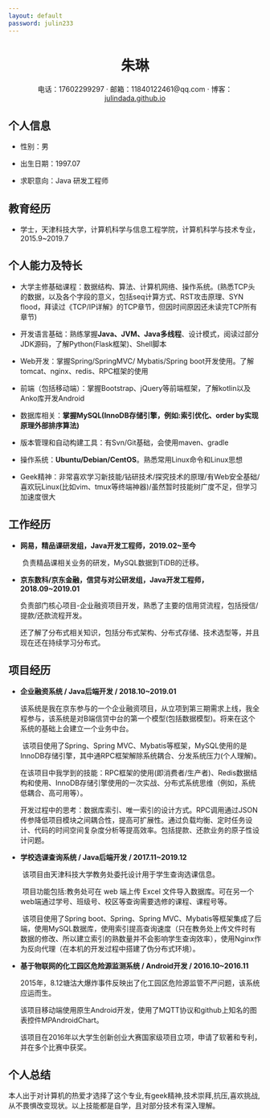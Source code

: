 ```yaml
---
layout: default
password: julin233
---
```


 <div align="center">
     <h1>朱琳</h1>
     <div>
     电话：17602299297&nbsp;·&nbsp;邮箱：11840122461@qq.com&nbsp;·&nbsp;博客：<a href="https://julindada.github.io/">julindada.github.io</a>
     </div>
 </div>



## 个人信息

 - 性别：男

 - 出生日期：1997.07

 - 求职意向：Java 研发工程师


## 教育经历

- 学士，天津科技大学，计算机科学与信息工程学院，计算机科学与技术专业，2015.9~2019.7


## 个人能力及特长

- 大学主修基础课程：数据结构、算法、计算机网络、操作系统。(熟悉TCP头的数据，以及各个字段的意义，包括seq计算方式、RST攻击原理、SYN flood，拜读过《TCP/IP详解》的TCP章节，但因时间原因还未读完TCP所有章节)

- 开发语言基础：熟练掌握**Java、JVM、Java多线程**、设计模式，阅读过部分JDK源码，了解Python(Flask框架)、Shell脚本

- Web开发：掌握Spring/SpringMVC/ Mybatis/Spring boot开发使用。了解tomcat、nginx、redis、RPC框架的使用

- 前端（包括移动端）：掌握Bootstrap、jQuery等前端框架，了解kotlin以及Anko库开发Android

- 数据库相关：**掌握MySQL(InnoDB存储引擎，例如:索引优化、order by实现原理外部排序算法)**

- 版本管理和自动构建工具：有Svn/Git基础，会使用maven、gradle

- 操作系统：**Ubuntu/Debian/CentOS**。熟悉常用Linux命令和Linux思想

- Geek精神：非常喜欢学习新技能/钻研技术/探究技术的原理/有Web安全基础/喜欢玩Linux(比如vim、tmux等终端神器)/虽然暂时技能树广度不足，但学习加速度很大 


## 工作经历

- **网易，精品课研发组，Java开发工程师，2019.02~至今**

  ​	负责精品课相关业务的研发，MySQL数据到TiDB的迁移。

- **京东数科/京东金融，信贷与对公研发组，Java开发工程师，2018.09~2019.01**

  ​	负责部门核心项目-企业融资项目开发，熟悉了主要的信用贷流程，包括授信/提款/还款流程开发。

  ​	还了解了分布式相关知识，包括分布式架构、分布式存储、技术选型等，并且现在还在持续学习分布式。


## 项目经历

- **企业融资系统	/	Java后端开发	/	2018.10~2019.01**

	​	该系统是我在京东参与的一个企业融资项目，从立项到第三期需求上线，我全程参与，该系统是对B端信贷中台的第一个模型(包括数据模型)。将来在这个系统的基础上会建立一个业务中台。
	
	​	该项目使用了Spring、Spring MVC、Mybatis等框架，MySQL使用的是InnoDB存储引擎，其中通RPC框架解除系统耦合、分发系统压力(个人理解)。
	
	​	在该项目中我学到的技能：RPC框架的使用(即消费者/生产者)、Redis数据结构和使用、InnoDB存储引擎使用的一次实战、分布式系统思维（例如，系统低耦合、高可用等）。
	
	​	开发过程中的思考：数据库索引、唯一索引的设计方式。RPC调用通过JSON传参降低项目模块之间耦合性，提高可扩展性。通过负载均衡、定时任务设计、代码的时间空间复杂度分析等提高效率。包括提款、还款业务的原子性设计问题。
	
- **学校选课查询系统	/	Java后端开发	/	2017.11~2019.12**
	
	​	该项目由天津科技大学教务处委托设计用于学生查询选课信息。
	
	​	项目功能包括:教务处可在 web 端上传 Excel 文件导入数据库。可在另一个web端通过学号、班级号、校区等查询需要选修的课程、课程号等。

	​	该项目使用了Spring boot、Spring、Spring MVC、Mybatis等框架集成了后端，使用MySQL数据库，使用索引提高查询速度（只在教务处上传文件时有数据的修改、所以建立索引的熟数量并不会影响学生查询效率），使用Nginx作为反向代理（在本机的开发过程中搭建了伪分布式环境）。

- **基于物联网的化工园区危险源监测系统	/	Android开发		/	2016.10~2016.11** 

  ​	2015年，8.12塘沽大爆炸事件反映出了化工园区危险源监管不严问题，该系统应运而生。

  ​	该项目移动端使用原生Android开发，使用了MQTT协议和github上知名的图表控件MPAndroidChart。

  ​	该项目在2016年以大学生创新创业大赛国家级项目立项，申请了软著和专利，并在多个比赛中获奖。


## 个人总结

本人出于对计算机的热爱才选择了这个专业,有geek精神,技术崇拜,抗压,喜欢挑战,从不畏惧改变现状。以上技能都是自学，且对部分技术有深入理解。
